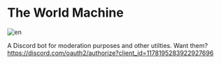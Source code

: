 # The World Machine
![en](https://github.com/user-attachments/assets/df52bf9a-092c-4c70-aa75-cfb29ddbd988)

A Discord bot for moderation purposes and other utilties.
Want them? https://discord.com/oauth2/authorize?client_id=1178195283922927696
